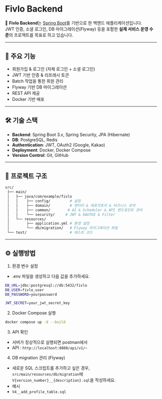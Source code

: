 # Fivlo Backend

📌 **Fivlo Backend**는 [Spring Boot](https://spring.io/projects/spring-boot)를 기반으로 한 백엔드 애플리케이션입니다.  
JWT 인증, 소셜 로그인, DB 마이그레이션(Flyway) 등을 포함한 **실제 서비스 운영 수준**의 프로젝트를 목표로 하고 있습니다.

---

## 🚀 주요 기능
- 회원가입 & 로그인 (자체 로그인 + 소셜 로그인)
- JWT 기반 인증 & 리프레시 토큰
- Batch 작업을 통한 회원 관리
- Flyway 기반 DB 마이그레이션
- REST API 제공
- Docker 기반 배포

---

## 🛠 기술 스택
- **Backend**: Spring Boot 3.x, Spring Security, JPA (Hibernate)
- **DB**: PostgreSQL, Redis
- **Authentication**: JWT, OAuth2 (Google, Kakao)
- **Deployment**: Docker, Docker Compose
- **Version Control**: Git, GitHub

---

## 📂 프로젝트 구조
```bash
src/
 ├── main/
 │   ├── java/com/example/fivlo
 │   │    ├── config/         # 설정
 │   │    ├── domain/         # 엔티티 & 레포지토리 & 비즈니스 로직
 │   │    ├── common/        # AI & Scheduler & API 엔드포인트 관리
 │   │    └── security/     # JWT & OAUTH2 & Filter
 │   └── resources/
 │        ├── application.yml # 환경 설정
 │        └── db/migration/   # Flyway 마이그레이션 파일
 └── test/                    # 테스트 코드
```

---

## ⚙️ 실행방법
1. 환경 변수 설정
- .env 파일을 생성하고 다음 값을 추가하세요.
```bash
DB_URL=jdbc:postgresql://db:5432/fivlo
DB_USER=fivlo_user
DB_PASSWORD=yourpassword

JWT_SECRET=your_jwt_secret_key
```

2. Docker Compose 실행
```bash
docker compose up -d --build
```

3. API 확인
- 서버가 정상적으로 실행되면 postman에서
 - API : ``http://localhost:8080/api/v1/~``

4. DB migration 관리 (Flyway)
- 새로운 SQL 스크립트를 추가하고 싶은 경우, ``src/main/resources/db/migration``에 ``V{version_number}__{description}.sql``을 작성하세요.
- 예시
 - ``V4__add_profile_table.sql``
